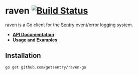 # raven [![Build Status](https://travis-ci.org/getsentry/raven-go.png?branch=master)](https://travis-ci.org/getsentry/raven-go)

raven is a Go client for the [Sentry](https://github.com/getsentry/sentry)
event/error logging system.

- [**API Documentation**](https://godoc.org/github.com/getsentry/raven-go)
- [**Usage and Examples**](https://docs.sentry.io/clients/go/)

## Installation

```text
go get github.com/getsentry/raven-go
```
